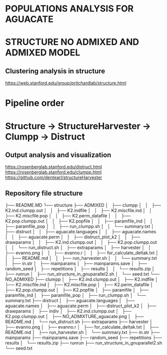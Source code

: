 # POPULATIONS ANALYSIS FOR AGUACATE
# STRUCTURE NO ADMIXED AND ADMIXED MODEL
## Clustering analysis in structure  
https://web.stanford.edu/group/pritchardlab/structure.html

# Pipeline order
# Structure -> StructureHarvester -> Clumpp -> Distruct 
 
## Output analysis and visualization 
https://rosenberglab.stanford.edu/distruct.html
https://rosenberglab.stanford.edu/clumpp.html
https://github.com/dentearl/structureHarvester

## Repository file structure

├── README.MD
└── structure
    ├── ADMIXED
    │   ├── clumpp
    │   │   ├── K2.ind.clumpp.out
    │   │   ├── K2.indfile
    │   │   ├── K2.miscfile.ind
    │   │   ├── K2.miscfile.pop
    │   │   ├── K2.perm_datafile
    │   │   ├── K2.pop.clumpp.out
    │   │   ├── K2.popfile
    │   │   ├── paramfile_ind
    │   │   ├── paramfile_pop
    │   │   ├── run_clumpp.sh
    │   │   └── summary.txt
    │   ├── distruct
    │   │   ├── aguacate.languages
    │   │   ├── aguacate.names
    │   │   ├── aguacate.perm
    │   │   ├── distruct_plot_k2
    │   │   ├── drawparams
    │   │   ├── K2.ind.clumpp.out
    │   │   ├── K2.pop.clumpp.out
    │   │   └── run_distruct.sh
    │   ├── extraparams
    │   ├── harvester
    │   │   ├── evanno.png
    │   │   ├── evanno.r
    │   │   ├── for_calculate_deltak.txt
    │   │   ├── README.md
    │   │   ├── run_harvester.sh
    │   │   └── summary.txt
    │   ├── in.str
    │   ├── mainparams
    │   ├── mainparams.save
    │   ├── random_seed
    │   ├── repetitions
    │   ├── results
    │   │   └── results.zip
    │   ├── runrun
    │   ├── run_structure_in_gnuparallel2.sh
    │   └── seed.txt
    └── NO_ADMIXED
        ├── clumpp
        │   ├── K2.ind.clumpp.out
        │   ├── K2.indfile
        │   ├── K2.miscfile.ind
        │   ├── K2.miscfile.pop
        │   ├── K2.perm_datafile
        │   ├── K2.pop.clumpp.out
        │   ├── K2.popfile
        │   ├── paramfile
        │   ├── paramfile_ind
        │   ├── paramfile_pop
        │   ├── run_clumpp.sh
        │   └── summary.txt
        ├── distruct
        │   ├── aguacate.languages
        │   ├── aguacate.names
        │   ├── aguacate.perm
        │   ├── distruct_plot_k2
        │   ├── drawparams
        │   ├── indiv
        │   ├── K2.ind.clumpp.out
        │   ├── K2.pop.clumpp.out
        │   ├── NO_ADMIXTURE_aguacate.png
        │   ├── README.md
        │   └── run_distruct.sh
        ├── extraparams
        ├── harvester
        │   ├── evanno.png
        │   ├── evanno.r
        │   ├── for_calculate_deltak.txt
        │   ├── README.md
        │   ├── run_harvester.sh
        │   └── summary.txt
        ├── in.str
        ├── mainparams
        ├── mainparams.save
        ├── random_seed
        ├── repetitions
        ├── results
        │   └── results.zip
        ├── runrun
        ├── run_structure_in_gnuparallel2.sh
        └── seed.txt

